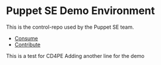 Puppet SE Demo Environment
==========================

This is the control-repo used by the Puppet SE team.

* [Consume](docs/consume.md)
* [Contribute](docs/contribute.md)

This is a test for CD4PE
Adding another line for the demo
